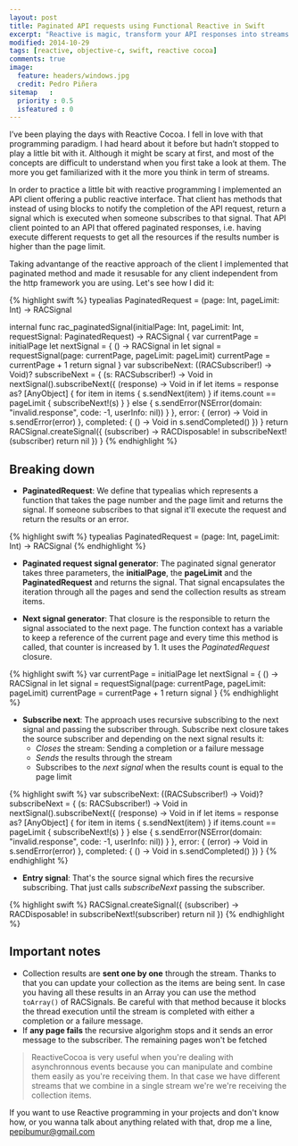 ```yaml
---
layout: post
title: Paginated API requests using Functional Reactive in Swift
excerpt: "Reactive is magic, transform your API responses into streams of data and you'll se how easy is to build for example paginated API requests"
modified: 2014-10-29
tags: [reactive, objective-c, swift, reactive cocoa]
comments: true
image:
  feature: headers/windows.jpg
  credit: Pedro Piñera
sitemap   :
  priority : 0.5
  isfeatured : 0
---
```


I’ve been playing the days with Reactive Cocoa. I fell in love with that programming paradigm. I had heard about it before but hadn’t stopped to play a little bit with it.
Although it might be scary at first, and most of the concepts are difficult to understand when you first take a look at them. The more you get familiarized with it the more you think in term of streams.

In order to practice a little bit with reactive programming I implemented an API client offering a public reactive interface. That client has methods that instead of using blocks to notify the completion of the API request, return a signal which is executed when someone subscribes to that signal. That API client pointed to an API that offered paginated responses, i.e. having execute different requests to get all the resources if the results number is higher than the page limit. 

Taking advantange of the reactive approach of the client I implemented that paginated method and made it resusable for any client independent from the http framework you are using. Let's see how I did it:

{% highlight swift %}
typealias PaginatedRequest = (page: Int, pageLimit: Int) -> RACSignal

internal func rac_paginatedSignal(initialPage: Int, pageLimit: Int, requestSignal: PaginatedRequest) -> RACSignal {
    var currentPage = initialPage
    let nextSignal = { () -> RACSignal in
        let signal = requestSignal(page: currentPage, pageLimit: pageLimit)
        currentPage = currentPage + 1
        return signal
    }
    var subscribeNext: ((RACSubscriber!) -> Void)?
    subscribeNext = { (s: RACSubscriber!) -> Void in
        nextSignal().subscribeNext({ (response) -> Void in
            if let items = response as? [AnyObject] {
                for item in items {
                   s.sendNext(item)
                }
                if items.count == pageLimit {
                    subscribeNext!(s)
                }
            }
            else {
                s.sendError(NSError(domain: "invalid.response", code: -1, userInfo: nil))
            }
        }, error: { (error) -> Void in
            s.sendError(error)
        }, completed: { () -> Void in
            s.sendCompleted()
        })
    }
    return RACSignal.createSignal({ (subscriber) -> RACDisposable! in
        subscribeNext!(subscriber)
        return nil
    })
}
{% endhighlight %}

## Breaking down

- **PaginatedRequest**: We define that typealias which represents a function that takes the page number and the page limit and returns the signal. If someone subscribes to that signal it'll execute the request and return the results or an error.

{% highlight swift %}
typealias PaginatedRequest = (page: Int, pageLimit: Int) -> RACSignal
{% endhighlight %}

- **Paginated request signal generator**: The paginated signal generator takes three parameters, the **initialPage**, the **pageLimit** and the **PaginatedRequest** and returns the signal. That signal encapsulates the iteration through all the pages and send the collection results as stream items.

- **Next signal generator**: That closure is the responsible to return the signal associated to the next page. The function context has a variable to keep a reference of the current page and every time this method is called, that counter is increased by 1. It uses the *PaginatedRequest* closure.

{% highlight swift %}
var currentPage = initialPage
let nextSignal = { () -> RACSignal in
    let signal = requestSignal(page: currentPage, pageLimit: pageLimit)
    currentPage = currentPage + 1
    return signal
}
{% endhighlight %}

- **Subscribe next**: The approach uses recursive subscribing to the next signal and passing the subscriber through. Subscribe next closure takes the source subscriber and depending on the next signal results it:
  - *Closes* the stream: Sending a completion or a failure message
  - *Sends* the results through the stream
  - Subscribes to the *next signal* when the results count is equal to the page limit

{% highlight swift %}
var subscribeNext: ((RACSubscriber!) -> Void)?
subscribeNext = { (s: RACSubscriber!) -> Void in
    nextSignal().subscribeNext({ (response) -> Void in
        if let items = response as? [AnyObject] {
            for item in items {
               s.sendNext(item)
            }
            if items.count == pageLimit {
                subscribeNext!(s)
            }
        }
        else {
            s.sendError(NSError(domain: "invalid.response", code: -1, userInfo: nil))
        }
    }, error: { (error) -> Void in
        s.sendError(error)
    }, completed: { () -> Void in
        s.sendCompleted()
    })
}
{% endhighlight %}

- **Entry signal**: That's the source signal which fires the recursive subscribing. That just calls *subscribeNext* passing the subscriber. 

{% highlight swift %}
RACSignal.createSignal({ (subscriber) -> RACDisposable! in
  subscribeNext!(subscriber)
  return nil
})
{% endhighlight %}


## Important notes
- Collection results are **sent one by one** through the stream. Thanks to that you can update your collection as the items are being sent. In case you having all these results in an Array you can use the method `toArray()` of RACSignals. Be careful with that method because it blocks the thread execution until the stream is completed with either a completion or a failure message.
- If **any page fails** the recursive algorighm stops and it sends an error message to the subscriber. The remaining pages won't be fetched

> ReactiveCocoa is very useful when you're dealing with asynchronnous events because you can manipulate and combine them easily as you're receiving them. In that case we have different streams that we combine in a single stream we're we're receiving the collection items.

If you want to use Reactive programming in your projects and don't know how, or you wanna talk about anything related with that, drop me a line, [pepibumur@gmail.com](mailto://pepibumur@gmail.com) 

